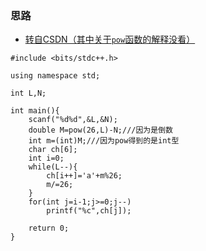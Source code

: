 
### 思路
* [转自CSDN（其中关于```pow```函数的解释没看）](https://blog.csdn.net/hy971216/article/details/80461548)

```
#include <bits/stdc++.h>

using namespace std;

int L,N;

int main(){
    scanf("%d%d",&L,&N);
    double M=pow(26,L)-N;///因为是倒数
    int m=(int)M;///因为pow得到的是int型
    char ch[6];
    int i=0;
    while(L--){
        ch[i++]='a'+m%26;
        m/=26;
    }
    for(int j=i-1;j>=0;j--)
        printf("%c",ch[j]);

    return 0;
}

```
